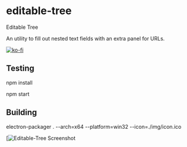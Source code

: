 # editable-tree
Editable Tree

An utility to fill out nested text fields with an extra panel for URLs.

[![ko-fi](https://www.ko-fi.com/img/githubbutton_sm.svg)](https://ko-fi.com/Y8Y2M1UI)

## Testing

npm install

npm start

## Building

electron-packager . --arch=x64 --platform=win32 --icon=./img/icon.ico

[![Editable-Tree Screenshot](https://i.imgur.com/9J4qTno.png)
